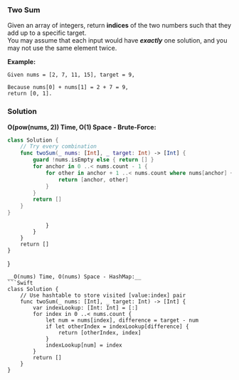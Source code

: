### Two Sum

Given an array of integers, return __indices__ of the two numbers such that they add up to a specific target.</br>
You may assume that each input would have *__exactly__* one solution, and you may not use the same element twice.

__Example:__
```
Given nums = [2, 7, 11, 15], target = 9,

Because nums[0] + nums[1] = 2 + 7 = 9,
return [0, 1].
```
### Solution
__O(pow(nums, 2)) Time, O(1) Space - Brute-Force:__
```Swift
class Solution {
    // Try every combination
    func twoSum(_ nums: [Int], _ target: Int) -> [Int] {
        guard !nums.isEmpty else { return [] }
        for anchor in 0 ..< nums.count - 1 {
            for other in anchor + 1 ..< nums.count where nums[anchor] + nums[other] == target {
                return [anchor, other]
            }
        }
        return []
    }
}
```
                }
            }
        }
        return []
    }
}
```
__O(nums) Time, O(nums) Space - HashMap:__
```Swift
class Solution {
    // Use hashtable to store visited [value:index] pair
    func twoSum(_ nums: [Int], _ target: Int) -> [Int] {
        var indexLookup: [Int: Int] = [:]
        for index in 0 ..< nums.count {
            let num = nums[index], difference = target - num
            if let otherIndex = indexLookup[difference] {
                return [otherIndex, index]
            }
            indexLookup[num] = index
        }
        return []
    }
}
```
